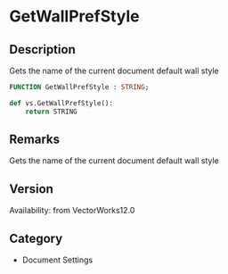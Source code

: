 # GetWallPrefStyle

## Description
Gets the name of the current document default wall style

```pascal
FUNCTION GetWallPrefStyle : STRING;
```

```python
def vs.GetWallPrefStyle():
    return STRING
```

## Remarks
Gets the name of the current document default wall style

## Version
Availability: from VectorWorks12.0

## Category
* Document Settings

